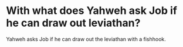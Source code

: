 # With what does Yahweh ask Job if he can draw out leviathan?

Yahweh asks Job if he can draw out the leviathan with a fishhook.

